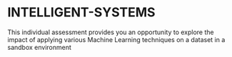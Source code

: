 # INTELLIGENT-SYSTEMS
This individual assessment provides you an opportunity to explore the impact of applying various Machine Learning techniques on a dataset in a sandbox environment
